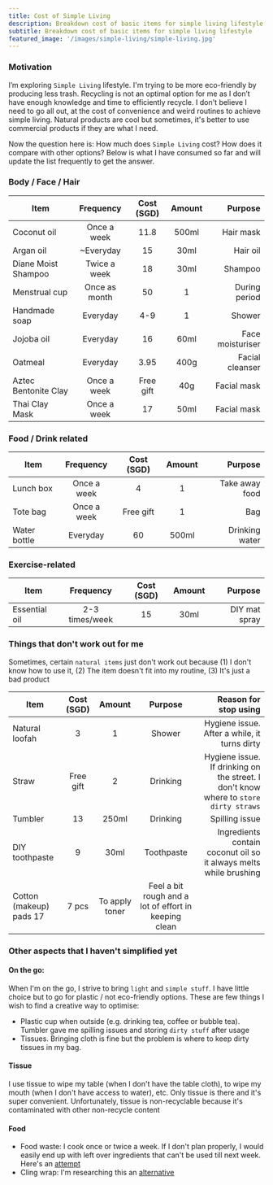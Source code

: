 ```yaml
---
title: Cost of Simple Living
description: Breakdown cost of basic items for simple living lifestyle
subtitle: Breakdown cost of basic items for simple living lifestyle
featured_image: '/images/simple-living/simple-living.jpg'
---
```


### Motivation

I’m exploring `Simple Living` lifestyle. I'm trying to be more eco-friendly by producing less trash. Recycling is not an optimal option for me as I don’t have enough knowledge and time to efficiently recycle. I don't believe I need to go all out, at the cost of convenience and weird routines to achieve simple living. Natural products are cool but sometimes, it's better to use commercial products if they are what I need.

Now the question here is: How much does `Simple Living` cost? How does it compare with other options?
Below is what I have consumed so far and will update the list frequently to get the answer.

### Body / Face / Hair

|Item                | Frequency     |Cost (SGD)|Amount| Purpose      |
|--------------------|:-------------:|:--------:|:----:|-------------:|
|Coconut oil         | Once a week   |11.8      |500ml |Hair mask     |
|Argan oil           | ~Everyday     |15        |30ml  |Hair oil      |
|Diane Moist Shampoo | Twice a week  |18        |30ml  |Shampoo       |
|Menstrual cup       | Once as month |50        |1     |During period |
|Handmade soap       | Everyday      |4-9       |1     |Shower        |
|Jojoba oil          | Everyday      |16        |60ml  |Face moisturiser|
|Oatmeal             | Everyday      |3.95      |400g  |Facial cleanser|
|Aztec Bentonite Clay| Once a week   |Free gift |40g   |Facial mask|
|Thai Clay Mask      | Once a week   |17        |50ml  |Facial mask|


### Food / Drink related

|Item                | Frequency     |Cost (SGD)|Amount| Purpose      |
|--------------------|:-------------:|:--------:|:----:|-------------:|
|Lunch box           |Once a week    |4         | 1    |Take away food|
|Tote bag            |Once a week    |Free gift | 1    |Bag           |
|Water bottle        |Everyday       |60        |500ml |Drinking water|


### Exercise-related

|Item                | Frequency |Cost (SGD)|Amount| Purpose      |
|--------------------|:-------------:|:--------:|:----:|-------------:|
| Essential oil      |2-3 times/week |15        | 30ml |DIY mat spray |

### Things that don't work out for me

Sometimes, certain `natural items` just don't work out because (1) I don't know how to use it, (2) The item doesn't fit into my routine, (3) It's just a bad product

|Item                | Cost (SGD)|Amount| Purpose   | Reason for stop using |
|--------------------|:---------:|:----:|:---------:|----------------------:|
| Natural loofah     | 3         | 1    |Shower     | Hygiene issue. After a while, it turns dirty |
| Straw              | Free gift | 2    |Drinking   | Hygiene issue. If drinking on the street. I don't know where to `store dirty straws` |
| Tumbler            | 13        | 250ml|Drinking   | Spilling issue    |
| DIY toothpaste     | 9         | 30ml |Toothpaste | Ingredients contain coconut oil so it always melts while brushing|
| Cotton (makeup) pads  17        | 7 pcs |To apply toner| Feel a bit rough and a lot of effort in keeping clean |

### Other aspects that I haven't simplified yet
#### On the go:
When I'm on the go, I strive to bring `light` and `simple stuff`. I have little choice but to go for plastic / not eco-friendly options. These are few things I wish to find a creative way to optimise:
- Plastic cup when outside (e.g. drinking tea, coffee or bubble tea). Tumbler gave me spilling issues and storing `dirty stuff` after usage
- Tissues. Bringing cloth is fine but the problem is where to keep dirty tissues in my bag.

#### Tissue
I use tissue to wipe my table (when I don't have the table cloth), to wipe my mouth (when I don't have access to water), etc. Only tissue is there and it's super convenient. Unfortunately, tissue is non-recyclable because it's contaminated with other non-recycle content

#### Food
- Food waste: I cook once or twice a week. If I don't plan properly, I would easily end up with left over ingredients that can't be used till next week. Here's an [attempt](http://localhost:4000/projects/matching-recipes)
- Cling wrap: I'm researching this an [alternative](https://www.amazon.com/ORIGINAL-PATENTED-SILICONE-STRETCH-COVERS/dp/B00FCFJIDS)
